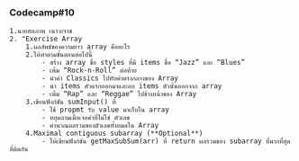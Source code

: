 ### Codecamp#10
    1.นายสหภาพ เนาวะราช
    2. "Exercise Array
        1.ผลลัพธ์ของความยาว array คืออะไร
        2.ให้ทำตามขั้นตอนต่อไปนี้
            - สร้าง array ชื่อ styles ที่มี items ชื่อ “Jazz” และ “Blues”
            - เพิ่ม “Rock-n-Roll” ต่อท้าย
            - นำค่า Classics ไปทับค่าตรงกลางของ Array
            - นำ items ตัวแรกออกมาและลบ items ตัวนั้นออกจาก array
            - เพิ่ม “Rap” และ “Reggae” ไปข้างหน้าของ Array      
        3.เขียนฟังก์ชัน sumInput() ที่
            - ใช้ propmt รับ value มาเก็บใน array
            - หยุดถามเมื่อเจอค่าที่ไม่ใช่ ตัวเลข
            - คำนวณผลรวมของตัวเลขทั้งหมดใน Array     
        4.Maximal contiguous subarray (**Optional**)
            - ให้เขียนฟังก์ชัน getMaxSubSum(arr) ที่ return ผลรวมของ subarray ที่มากที่สุดที่ติดกัน
